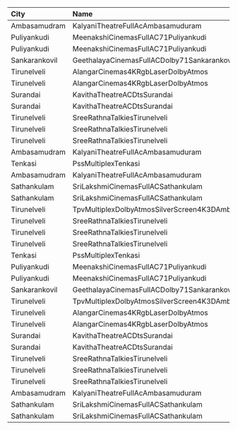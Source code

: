 | City          | Name                                            |  Time | Type            | Price | Capacity | Booked |
| :------------ | :---------------------------------------------- | ----: | :-------------- | ----: | -------: | -----: |
| Ambasamudram  | KalyaniTheatreFullAcAmbasamuduram               | 08:00 | FirstClass      |  100₹ |      239 |     41 |
| Puliyankudi   | MeenakshiCinemasFullAC71Puliyankudi             | 11:00 | FirstClass      |   80₹ |      244 |     24 |
| Puliyankudi   | MeenakshiCinemasFullAC71Puliyankudi             | 11:00 | SecondClass     |   80₹ |      100 |      0 |
| Sankarankovil | GeethalayaCinemasFullACDolby71Sankarankovil     | 11:00 | FirstClass      |  100₹ |      374 |    187 |
| Tirunelveli   | AlangarCinemas4KRgbLaserDolbyAtmos              | 11:15 | Platinum        |  100₹ |      192 |     74 |
| Tirunelveli   | AlangarCinemas4KRgbLaserDolbyAtmos              | 11:15 | Gold            |  100₹ |      264 |    132 |
| Surandai      | KavithaTheatreACDtsSurandai                     | 11:15 | BoxAc           |  100₹ |       22 |      0 |
| Surandai      | KavithaTheatreACDtsSurandai                     | 11:15 | FirstClassNonAc |   80₹ |      114 |      0 |
| Tirunelveli   | SreeRathnaTalkiesTirunelveli                    | 11:30 | Balcony         |  130₹ |      237 |    126 |
| Tirunelveli   | SreeRathnaTalkiesTirunelveli                    | 11:30 | FirstClass      |  100₹ |      149 |     74 |
| Tirunelveli   | SreeRathnaTalkiesTirunelveli                    | 11:30 | SecondClass     |  100₹ |      320 |    158 |
| Ambasamudram  | KalyaniTheatreFullAcAmbasamuduram               | 11:30 | FirstClass      |  100₹ |      239 |     41 |
| Tenkasi       | PssMultiplexTenkasi                             | 14:00 | FirstClass      |  130₹ |      286 |     52 |
| Ambasamudram  | KalyaniTheatreFullAcAmbasamuduram               | 14:30 | FirstClass      |  100₹ |      239 |     41 |
| Sathankulam   | SriLakshmiCinemasFullACSathankulam              | 14:30 | FirstClass      |  100₹ |      200 |     22 |
| Sathankulam   | SriLakshmiCinemasFullACSathankulam              | 14:30 | SecondClass     |  100₹ |      112 |      0 |
| Tirunelveli   | TpvMultiplexDolbyAtmosSilverScreen4K3DAmbaiRoad | 14:30 | FirstClass      |   50₹ |      168 |     89 |
| Tirunelveli   | SreeRathnaTalkiesTirunelveli                    | 14:40 | Balcony         |  130₹ |      237 |    126 |
| Tirunelveli   | SreeRathnaTalkiesTirunelveli                    | 14:40 | FirstClass      |  100₹ |      149 |     74 |
| Tirunelveli   | SreeRathnaTalkiesTirunelveli                    | 14:40 | SecondClass     |  100₹ |      320 |    158 |
| Tenkasi       | PssMultiplexTenkasi                             | 18:00 | FirstClass      |  130₹ |      286 |     52 |
| Puliyankudi   | MeenakshiCinemasFullAC71Puliyankudi             | 18:15 | FirstClass      |   80₹ |      244 |     24 |
| Puliyankudi   | MeenakshiCinemasFullAC71Puliyankudi             | 18:15 | SecondClass     |   80₹ |      100 |      0 |
| Sankarankovil | GeethalayaCinemasFullACDolby71Sankarankovil     | 18:15 | FirstClass      |  100₹ |      374 |    187 |
| Tirunelveli   | TpvMultiplexDolbyAtmosSilverScreen4K3DAmbaiRoad | 18:15 | FirstClass      |   50₹ |      168 |     94 |
| Tirunelveli   | AlangarCinemas4KRgbLaserDolbyAtmos              | 18:30 | Platinum        |  100₹ |      192 |     85 |
| Tirunelveli   | AlangarCinemas4KRgbLaserDolbyAtmos              | 18:30 | Gold            |  100₹ |      264 |    132 |
| Surandai      | KavithaTheatreACDtsSurandai                     | 18:30 | BoxAc           |  100₹ |       22 |      0 |
| Surandai      | KavithaTheatreACDtsSurandai                     | 18:30 | FirstClassNonAc |   80₹ |      114 |      0 |
| Tirunelveli   | SreeRathnaTalkiesTirunelveli                    | 18:30 | Balcony         |  130₹ |      237 |    126 |
| Tirunelveli   | SreeRathnaTalkiesTirunelveli                    | 18:30 | FirstClass      |  100₹ |      149 |     74 |
| Tirunelveli   | SreeRathnaTalkiesTirunelveli                    | 18:30 | SecondClass     |  100₹ |      320 |    158 |
| Ambasamudram  | KalyaniTheatreFullAcAmbasamuduram               | 18:30 | FirstClass      |  100₹ |      239 |     41 |
| Sathankulam   | SriLakshmiCinemasFullACSathankulam              | 18:30 | FirstClass      |  100₹ |      200 |     22 |
| Sathankulam   | SriLakshmiCinemasFullACSathankulam              | 18:30 | SecondClass     |  100₹ |      112 |      0 |